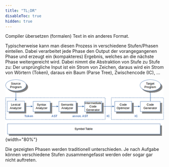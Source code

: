 ```yaml
---
title: "TL;DR"
disableToc: true
hidden: true
---
```



Compiler übersetzen (formalen) Text in ein anderes Format.

Typischerweise kann man diesen Prozess in verschiedene Stufen/Phasen einteilen. Dabei
verarbeitet jede Phase den Output der vorangegangenen Phase und erzeugt ein (kompakteres)
Ergebnis, welches an die nächste Phase weitergereicht wird. Dabei nimmt die Abstraktion
von Stufe zu Stufe zu: Der ursprüngliche Input ist ein Strom von Zeichen, daraus wird ein
Strom von Wörtern (Token), daraus ein Baum (Parse Tree), Zwischencode (IC), ...

![](images/architektur_cb.png){width="80%"}

Die gezeigten Phasen werden traditionell unterschieden. Je nach Aufgabe können verschiedene
Stufen zusammengefasst werden oder sogar gar nicht auftreten.
